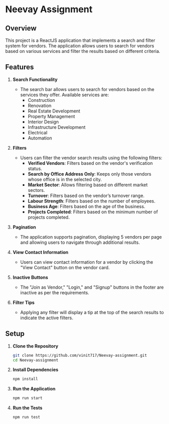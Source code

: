 # Neevay Assignment

## Overview

This project is a ReactJS application that implements a search and filter system for vendors. The application allows users to search for vendors based on various services and filter the results based on different criteria. 

## Features

1. **Search Functionality**
   - The search bar allows users to search for vendors based on the services they offer. Available services are:
     - Construction
     - Renovation
     - Real Estate Development
     - Property Management
     - Interior Design
     - Infrastructure Development
     - Electrical
     - Automation

2. **Filters**
   - Users can filter the vendor search results using the following filters:
     - **Verified Vendors**: Filters based on the vendor's verification status.
     - **Search by Office Address Only**: Keeps only those vendors whose office is in the selected city.
     - **Market Sector**: Allows filtering based on different market sectors.
     - **Turnover**: Filters based on the vendor’s turnover range.
     - **Labour Strength**: Filters based on the number of employees.
     - **Business Age**: Filters based on the age of the business.
     - **Projects Completed**: Filters based on the minimum number of projects completed.

3. **Pagination**
   - The application supports pagination, displaying 5 vendors per page and allowing users to navigate through additional results.

4. **View Contact Information**
   - Users can view contact information for a vendor by clicking the "View Contact" button on the vendor card.

5. **Inactive Buttons**
   - The "Join as Vendor," "Login," and "Signup" buttons in the footer are inactive as per the requirements.

6. **Filter Tips**
   - Applying any filter will display a tip at the top of the search results to indicate the active filters.

## Setup

1. **Clone the Repository**
   ```bash
   git clone https://github.com/vinit717/Neevay-assignment.git
   cd Neevay-assignment

2. **Install Dependencies**
   ```bash
   npm install

3. **Run the Application**
   ```bash
   npm run start

4. **Run the Tests**
   ```bash
   npm run test
